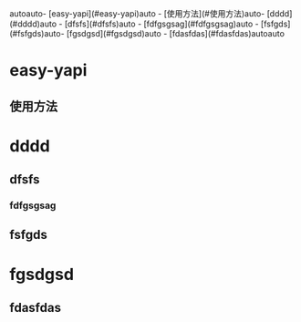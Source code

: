 <!-- TOC -->autoauto- [easy-yapi](#easy-yapi)auto    - [使用方法](#使用方法)auto- [dddd](#dddd)auto    - [dfsfs](#dfsfs)auto        - [fdfgsgsag](#fdfgsgsag)auto    - [fsfgds](#fsfgds)auto- [fgsdgsd](#fgsdgsd)auto    - [fdasfdas](#fdasfdas)autoauto<!-- /TOC -->
# easy-yapi
## 使用方法
# dddd
## dfsfs
### fdfgsgsag
## fsfgds
# fgsdgsd
## fdasfdas
